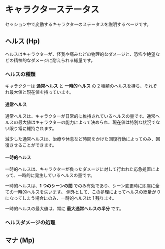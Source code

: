 # キャラクターステータス

セッション中で変動するキャラクターのステータスを説明するページです。

## ヘルス (Hp)

ヘルスはキャラクターが、怪我や痛みなどの物理的なダメージと、恐怖や絶望などの精神的なダメージに耐えられる総量です。

### ヘルスの種類

キャラクターは **通常ヘルス** と **一時的ヘルス** の 2 種類のヘルスを持ち、それぞれ最大値と現在値を持っています。

#### 通常ヘルス

通常ヘルスは、キャラクターが日常的に維持されているヘルスの量です。通常ヘルスの最大値はキャラクターの能力によって決められ、現在値は特別な状況でない限り常に維持されます。

減少した通常ヘルスは、治療や休息など時間をかけた回復行動によってのみ、回復させることができます。

#### 一時的ヘルス

一時的ヘルスは、キャラクターが負ったダメージに対して行われた応急処置によって、一時的に発生しているヘルスの量です。

一時的ヘルスは、**1 つのシーンの間** でのみ有効であり、シーン変更時に即座に全ての一時的ヘルスを失います。
例外として、この処理によってヘルスの総量が 0 になってしまう場合にのみ、一時的ヘルスは 1 残ります。

一時的ヘルスの最大値は、常に **最大通常ヘルスの半分** です。

### ヘルスダメージの処理

## マナ (Mp)

